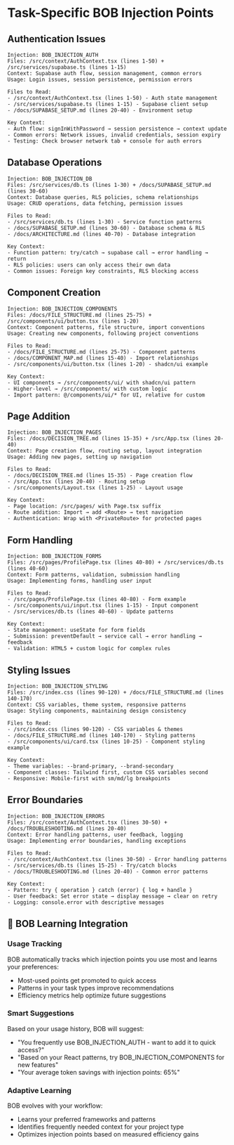 # Task-Specific BOB Injection Points

## Authentication Issues
```
Injection: BOB_INJECTION_AUTH
Files: /src/context/AuthContext.tsx (lines 1-50) + /src/services/supabase.ts (lines 1-15)
Context: Supabase auth flow, session management, common errors
Usage: Login issues, session persistence, permission errors

Files to Read:
- /src/context/AuthContext.tsx (lines 1-50) - Auth state management
- /src/services/supabase.ts (lines 1-15) - Supabase client setup
- /docs/SUPABASE_SETUP.md (lines 20-40) - Environment setup

Key Context:
- Auth flow: signInWithPassword → session persistence → context update
- Common errors: Network issues, invalid credentials, session expiry
- Testing: Check browser network tab + console for auth errors
```

## Database Operations
```
Injection: BOB_INJECTION_DB
Files: /src/services/db.ts (lines 1-30) + /docs/SUPABASE_SETUP.md (lines 30-60)
Context: Database queries, RLS policies, schema relationships
Usage: CRUD operations, data fetching, permission issues

Files to Read:
- /src/services/db.ts (lines 1-30) - Service function patterns
- /docs/SUPABASE_SETUP.md (lines 30-60) - Database schema & RLS
- /docs/ARCHITECTURE.md (lines 40-70) - Database integration

Key Context:
- Function pattern: try/catch → supabase call → error handling → return
- RLS policies: users can only access their own data
- Common issues: Foreign key constraints, RLS blocking access
```

## Component Creation
```
Injection: BOB_INJECTION_COMPONENTS
Files: /docs/FILE_STRUCTURE.md (lines 25-75) + /src/components/ui/button.tsx (lines 1-20)
Context: Component patterns, file structure, import conventions
Usage: Creating new components, following project conventions

Files to Read:
- /docs/FILE_STRUCTURE.md (lines 25-75) - Component patterns
- /docs/COMPONENT_MAP.md (lines 15-40) - Import relationships
- /src/components/ui/button.tsx (lines 1-20) - shadcn/ui example

Key Context:
- UI components → /src/components/ui/ with shadcn/ui pattern
- Higher-level → /src/components/ with custom logic
- Import pattern: @/components/ui/* for UI, relative for custom
```

## Page Addition
```
Injection: BOB_INJECTION_PAGES
Files: /docs/DECISION_TREE.md (lines 15-35) + /src/App.tsx (lines 20-40)
Context: Page creation flow, routing setup, layout integration
Usage: Adding new pages, setting up navigation

Files to Read:
- /docs/DECISION_TREE.md (lines 15-35) - Page creation flow
- /src/App.tsx (lines 20-40) - Routing setup
- /src/components/Layout.tsx (lines 1-25) - Layout usage

Key Context:
- Page location: /src/pages/ with Page.tsx suffix
- Route addition: Import → add <Route> → test navigation
- Authentication: Wrap with <PrivateRoute> for protected pages
```

## Form Handling
```
Injection: BOB_INJECTION_FORMS
Files: /src/pages/ProfilePage.tsx (lines 40-80) + /src/services/db.ts (lines 40-60)
Context: Form patterns, validation, submission handling
Usage: Implementing forms, handling user input

Files to Read:
- /src/pages/ProfilePage.tsx (lines 40-80) - Form example
- /src/components/ui/input.tsx (lines 1-15) - Input component
- /src/services/db.ts (lines 40-60) - Update patterns

Key Context:
- State management: useState for form fields
- Submission: preventDefault → service call → error handling → feedback
- Validation: HTML5 + custom logic for complex rules
```

## Styling Issues
```
Injection: BOB_INJECTION_STYLING
Files: /src/index.css (lines 90-120) + /docs/FILE_STRUCTURE.md (lines 140-170)
Context: CSS variables, theme system, responsive patterns
Usage: Styling components, maintaining design consistency

Files to Read:
- /src/index.css (lines 90-120) - CSS variables & themes
- /docs/FILE_STRUCTURE.md (lines 140-170) - Styling patterns
- /src/components/ui/card.tsx (lines 10-25) - Component styling example

Key Context:
- Theme variables: --brand-primary, --brand-secondary
- Component classes: Tailwind first, custom CSS variables second
- Responsive: Mobile-first with sm/md/lg breakpoints
```

## Error Boundaries
```
Injection: BOB_INJECTION_ERRORS
Files: /src/context/AuthContext.tsx (lines 30-50) + /docs/TROUBLESHOOTING.md (lines 20-40)
Context: Error handling patterns, user feedback, logging
Usage: Implementing error boundaries, handling exceptions

Files to Read:
- /src/context/AuthContext.tsx (lines 30-50) - Error handling patterns
- /src/services/db.ts (lines 15-25) - Try/catch blocks
- /docs/TROUBLESHOOTING.md (lines 20-40) - Common error patterns

Key Context:
- Pattern: try { operation } catch (error) { log + handle }
- User feedback: Set error state → display message → clear on retry
- Logging: console.error with descriptive messages
```

## 🎯 BOB Learning Integration

### Usage Tracking
BOB automatically tracks which injection points you use most and learns your preferences:
- Most-used points get promoted to quick access
- Patterns in your task types improve recommendations
- Efficiency metrics help optimize future suggestions

### Smart Suggestions
Based on your usage history, BOB will suggest:
- "You frequently use BOB_INJECTION_AUTH - want to add it to quick access?"
- "Based on your React patterns, try BOB_INJECTION_COMPONENTS for new features"
- "Your average token savings with injection points: 65%"

### Adaptive Learning
BOB evolves with your workflow:
- Learns your preferred frameworks and patterns
- Identifies frequently needed context for your project type
- Optimizes injection points based on measured efficiency gains
